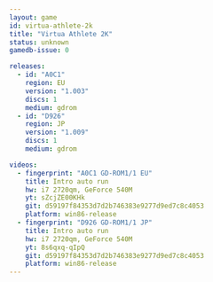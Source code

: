 ```yaml
---
layout: game
id: virtua-athlete-2k
title: "Virtua Athlete 2K"
status: unknown
gamedb-issue: 0

releases:
  - id: "A0C1"
    region: EU
    version: "1.003"
    discs: 1
    medium: gdrom
  - id: "D926"
    region: JP
    version: "1.009"
    discs: 1
    medium: gdrom

videos:
  - fingerprint: "A0C1 GD-ROM1/1 EU"
    title: Intro auto run
    hw: i7 2720qm, GeForce 540M
    yt: sZcjZE00KHk
    git: d59197f84353d7d2b746383e9277d9ed7c8c4053
    platform: win86-release
  - fingerprint: "D926 GD-ROM1/1 JP"
    title: Intro auto run
    hw: i7 2720qm, GeForce 540M
    yt: 8s6qxq-qIpQ
    git: d59197f84353d7d2b746383e9277d9ed7c8c4053
    platform: win86-release
---
```


